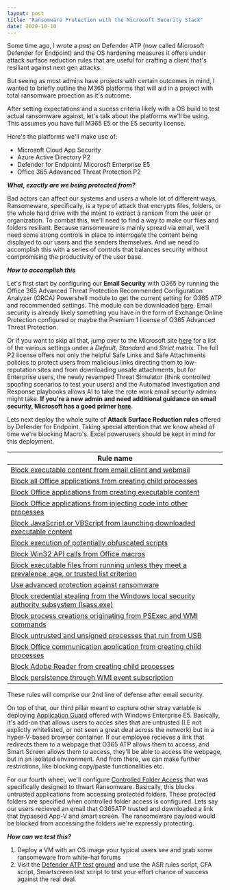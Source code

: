 ```yaml
---
layout: post
title: "Ransomware Protection with the Microsoft Security Stack"
date: 2020-10-10
---
```


Some time ago, I wrote a post on Defender ATP (now called Microsoft Defender for Endpoint) and the OS hardening measures it offers under attack surface reduction rules that
are useful for crafting a client that's resiliant against next gen attacks.

But seeing as most admins have projects with certain outcomes in mind, I wanted to briefly outline the M365 platforms that will aid in a project
with total ransomware proection as it's outcome. 

After setting expectations and a sucess criteria likely with a OS build to test actual ransomware against, let's talk about the platforms we'll be using. This assumes you have full
M365 E5 or the E5 security license.

Here's the platforms we'll make use of:

* Microsoft Cloud App Security
* Azure Active Directory P2
* Defender for Endpoint/ Micorosft Enterprise E5
* Office 365 Adavanced Threat Protection P2

***What, exactly are we being protected from?***

Bad actors can affect our systems and users a whole lot of different ways. Ransomeware, specifically, is a type of attack that encrypts files, folders, or the whole hard drive with the intent to extract
a ransom from the user or organization. To combat this, we'll need to find a way to make our files and folders resiliant. Because ransomeware is mainly spread via email, we'll need 
some strong controls in place to interrogate the content being displayed to our users and the senders themselves. And we need to accomplish this with a series of controls that
balances security without compromising the productivity of the user base.

***How to accomplish this***

Let's first start by configuring our **Email Security** with O365 by running the Office 365 Advanced Threat Protection Recommended Configuration Analyzer (ORCA) Powershell module to get the current setting for O365 ATP
and recommended settings. The module can be downloaded [here](https://www.powershellgallery.com/packages/ORCA/). Email security is already likely something you have in the form of
Exchange Online Protection configured or maybe the Premium 1 license of O365 Advanced Threat Protection.

Or if you want to skip all that, jump over to the Microsoft site [here](https://docs.microsoft.com/en-us/microsoft-365/security/office-365-security/recommended-settings-for-eop-and-office365-atp?view=o365-worldwide#office-365-advanced-threat-protection-security)
for a list of the various settings under a *Default, Standard* and *Strict* matrix. The full P2 license offers not only the helpful Safe Links and Safe Attachments policies to
protect users from malicious links directing them to low-reputation sites and from downloading unsafe attachments, but for Enterprise users, the newly revamped Threat Simulator
(think controlled spoofing scenarios to test your users) and the Automated Investigation and Response playbooks allows AI to take the rote work email security admins might take.
**If you're a new admin and need additional guidance on email security, Microsoft has a good primer [here](https://docs.microsoft.com/en-us/microsoft-365/security/office-365-security/protect-against-threats?view=o365-worldwide)**.


Lets next deploy the whole suite of **Attack Surface Reduction rules** offered by Defender for Endpoint. Taking special attention that we know ahead of time we're blocking Macro's. Excel powerusers should be kept in mind for this deployment.

|     Rule name                                                                                             |
|-----------------------------------------------------------------------------------------------------------|
|    [Block executable content from email client and webmail](https://docs.microsoft.com/en-us/windows/security/threat-protection/microsoft-defender-atp/attack-surface-reduction#block-executable-content-from-email-client-and-webmail)                                                 |
|    [Block all Office applications from creating child   processes](https://docs.microsoft.com/en-us/windows/security/threat-protection/microsoft-defender-atp/attack-surface-reduction#block-all-office-applications-from-creating-child-processes)                                          |
|    [Block Office applications from creating executable content](https://docs.microsoft.com/en-us/windows/security/threat-protection/microsoft-defender-atp/attack-surface-reduction#block-office-applications-from-creating-executable-content)                                             |
|    [Block Office applications from injecting code into other   processes](https://docs.microsoft.com/en-us/windows/security/threat-protection/microsoft-defender-atp/attack-surface-reduction#block-office-applications-from-injecting-code-into-other-processes)                                   |
|    [Block JavaScript or VBScript from launching downloaded   executable content](https://docs.microsoft.com/en-us/windows/security/threat-protection/microsoft-defender-atp/attack-surface-reduction#block-javascript-or-vbscript-from-launching-downloaded-executable-content)                            |
|    [Block execution of potentially obfuscated scripts](https://docs.microsoft.com/en-us/windows/security/threat-protection/microsoft-defender-atp/attack-surface-reduction#block-execution-of-potentially-obfuscated-scripts)                                                      |
|    [Block Win32 API calls from Office macros](https://docs.microsoft.com/en-us/windows/security/threat-protection/microsoft-defender-atp/attack-surface-reduction#block-win32-api-calls-from-office-macros)                                                               |
|    [Block executable files from running unless they meet a   prevalence, age, or trusted list criterion](https://docs.microsoft.com/en-us/windows/security/threat-protection/microsoft-defender-atp/attack-surface-reduction#block-executable-files-from-running-unless-they-meet-a-prevalence-age-or-trusted-list-criterion)    |
|    [Use advanced protection against ransomware](https://docs.microsoft.com/en-us/windows/security/threat-protection/microsoft-defender-atp/attack-surface-reduction#use-advanced-protection-against-ransomware)                                                             |
|    [Block credential stealing from the Windows local security   authority subsystem (lsass.exe)](https://docs.microsoft.com/en-us/windows/security/threat-protection/microsoft-defender-atp/attack-surface-reduction#block-credential-stealing-from-the-windows-local-security-authority-subsystem)            |
|    [Block process creations originating from PSExec and WMI   commands](https://docs.microsoft.com/en-us/windows/security/threat-protection/microsoft-defender-atp/attack-surface-reduction#block-process-creations-originating-from-psexec-and-wmi-commands)                                     |
|    [Block untrusted and unsigned processes that run from USB](https://docs.microsoft.com/en-us/windows/security/threat-protection/microsoft-defender-atp/attack-surface-reduction#block-untrusted-and-unsigned-processes-that-run-from-usb)                                               |
|    [Block Office communication application from creating child   processes](https://docs.microsoft.com/en-us/windows/security/threat-protection/microsoft-defender-atp/attack-surface-reduction#block-office-communication-application-from-creating-child-processes)                                 |
|    [Block Adobe Reader from creating child processes](https://docs.microsoft.com/en-us/windows/security/threat-protection/microsoft-defender-atp/attack-surface-reduction#block-adobe-reader-from-creating-child-processes)                                                       |
|    [Block persistence through WMI event subscription](https://docs.microsoft.com/en-us/windows/security/threat-protection/microsoft-defender-atp/attack-surface-reduction#block-persistence-through-wmi-event-subscription)  

These rules will comprise our 2nd line of defense after email security.

On top of that, our third pillar meant to capture other stray variable is deploying [Application Guard](https://docs.microsoft.com/en-us/windows/security/threat-protection/microsoft-defender-application-guard/md-app-guard-overview) offered with Windows Enterprise E5. Basically, it's add-on that
allows users to acces sites that are untrusted (I.E not explictly whitelisted, or not seen a great deal across the network) but in a hyper-V-based browser container. If our employee
recieves a link that redirects them to a webpage that O365 ATP allows them to access, and Smart Screen allows them to access, they'll be able to access the webpage, but in an 
isolated environment. And from there, we can make further restrictions, like blocking copy/paste functionalities etc.

For our fourth wheel, we'll configure [Controlled Folder Access](https://docs.microsoft.com/en-us/windows/security/threat-protection/microsoft-defender-application-guard/md-app-guard-overview)
that was specifically designed to thwart Ransomware. Basically, this blocks untrusted applications from accessing protected folders. These protected folders are specified when
controlled folder access is configured. Lets say our users recieved an email that O365ATP trusted and downloaded a link that bypassed App-V and smart screen. The ransomeware payload would be blocked from accessing the folders we're expressly protecting. 

***How can we test this?***
1. Deploy a VM with an OS image your typical users see and grab some ransomeware from white-hat forums
2. Visit the [Defender ATP test ground](https://demo.wd.microsoft.com/) and use the ASR rules script, CFA script, Smartscreen test script to test your effort chance of success against the real deal.


